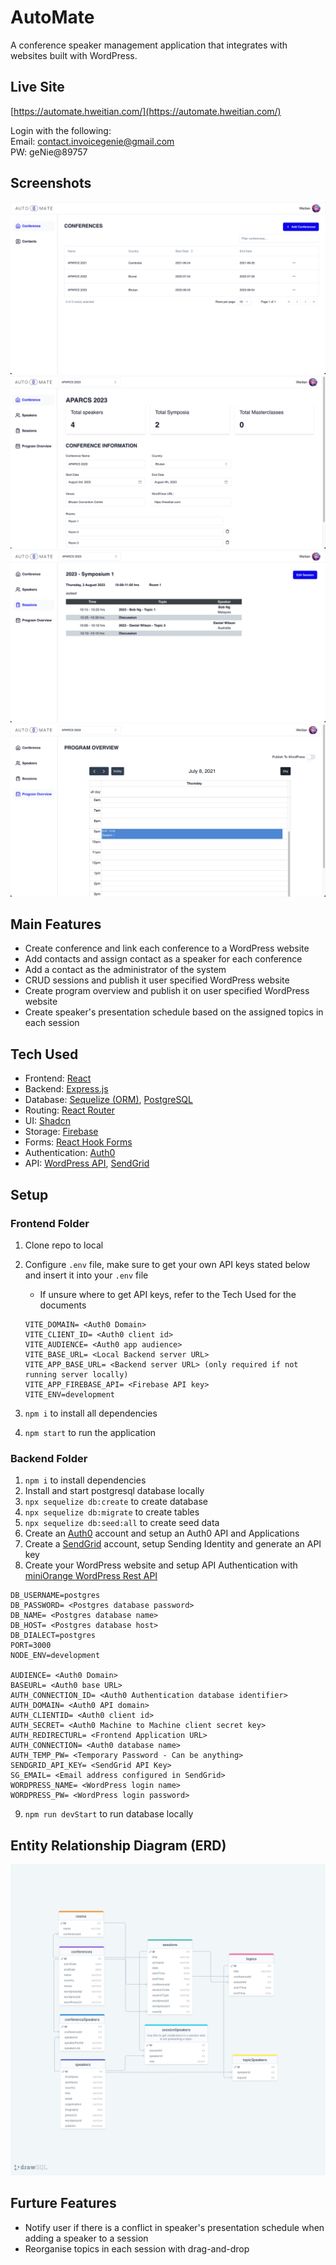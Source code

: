 # AutoMate

A conference speaker management application that integrates with websites built with WordPress.

## Live Site

[https://automate.hweitian.com/](https://automate.hweitian.com/)

Login with the following:  
Email: contact.invoicegenie@gmail.com  
PW: geNie@89757

## Screenshots

![](frontend/src/assets/conference-list.png)
![](frontend/src/assets/conference-dashboard.png)
![](frontend/src/assets/session-details.png)
![](frontend/src/assets/program-overview.png)


## Main Features

- Create conference and link each conference to a WordPress website 
- Add contacts and assign contact as a speaker for each conference
- Add a contact as the administrator of the system
- CRUD sessions and publish it user specified WordPress website
- Create program overview and publish it on user specified WordPress website
- Create speaker's presentation schedule based on the assigned topics in each session

## Tech Used

- Frontend: [React](https://react.dev/)
- Backend: [Express.js](https://expressjs.com/)
- Database: [Sequelize (ORM)](https://sequelize.org/), [PostgreSQL](https://www.postgresql.org/)
- Routing: [React Router](https://reactrouter.com/en/main)
- UI: [Shadcn](https://ui.shadcn.com/)
- Storage: [Firebase](https://firebase.google.com/)
- Forms: [React Hook Forms](https://react-hook-form.com/)
- Authentication: [Auth0](https://auth0.com/)
- API: [WordPress API](https://developer.wordpress.org/rest-api/), [SendGrid](https://sendgrid.com/)

## Setup

### Frontend Folder
1. Clone repo to local

2. Configure `.env` file, make sure to get your own API keys stated below and insert it into your `.env` file

   - If unsure where to get API keys, refer to the Tech Used for the documents

   ```
   VITE_DOMAIN= <Auth0 Domain>
   VITE_CLIENT_ID= <Auth0 client id>
   VITE_AUDIENCE= <Auth0 app audience>
   VITE_BASE_URL= <Local Backend server URL>
   VITE_APP_BASE_URL= <Backend server URL> (only required if not running server locally) 
   VITE_APP_FIREBASE_API= <Firebase API key>
   VITE_ENV=development
   ```

3. `npm i` to install all dependencies

4.  `npm start` to run the application

### Backend Folder
1. `npm i` to install dependencies
2. Install and start postgresql database locally
3. `npx sequelize db:create` to create database
4. `npx sequelize db:migrate` to create tables
5. `npx sequelize db:seed:all` to create seed data
6. Create an [Auth0](https://auth0.com/) account and setup an Auth0 API and Applications
7. Create a [SendGrid](https://sendgrid.com/) account, setup Sending Identity and generate an API key
8. Create your WordPress website and setup API Authentication with [miniOrange WordPress Rest API](https://plugins.miniorange.com/wordpress-rest-api-authentication)

  ```
  DB_USERNAME=postgres
  DB_PASSWORD= <Postgres database password>
  DB_NAME= <Postgres database name>
  DB_HOST= <Postgres database host>
  DB_DIALECT=postgres
  PORT=3000
  NODE_ENV=development

  AUDIENCE= <Auth0 Domain>
  BASEURL= <Auth0 base URL>
  AUTH_CONNECTION_ID= <Auth0 Authentication database identifier>
  AUTH_DOMAIN= <Auth0 API domain>
  AUTH_CLIENTID= <Auth0 client id>
  AUTH_SECRET= <Auth0 Machine to Machine client secret key>
  AUTH_REDIRECTURL= <Frontend Application URL>
  AUTH_CONNECTION= <Auth0 database name>
  AUTH_TEMP_PW= <Temporary Password - Can be anything>
  SENDGRID_API_KEY= <SendGrid API Key>
  SG_EMAIL= <Email address configured in SendGrid>
  WORDPRESS_NAME= <WordPress login name>
  WORDPRESS_PW= <WordPress login password>
  ```

9. `npm run devStart` to run database locally

## Entity Relationship Diagram (ERD)
![](frontend/src/assets/erd.png)

## Furture Features

- Notify user if there is a conflict in speaker's presentation schedule when adding a speaker to a session
- Reorganise topics in each session with drag-and-drop
